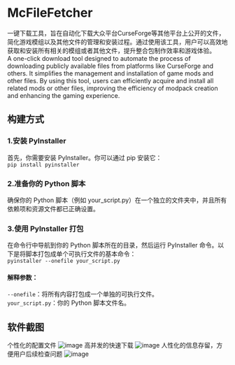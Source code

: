 # McFileFetcher
一键下载工具，旨在自动化下载大众平台CurseForge等其他平台上公开的文件，简化游戏模组以及其他文件的管理和安装过程。通过使用该工具，用户可以高效地获取和安装所有相关的模组或者其他文件，提升整合包制作效率和游戏体验。
<br>
A one-click download tool designed to automate the process of downloading publicly available files from platforms like CurseForge and others. It simplifies the management and installation of game mods and other files. By using this tool, users can efficiently acquire and install all related mods or other files, improving the efficiency of modpack creation and enhancing the gaming experience.
## 构建方式
### 1.安装 PyInstaller
首先，你需要安装 PyInstaller。你可以通过 pip 安装它：<br>
`pip install pyinstaller`
### 2.准备你的 Python 脚本
确保你的 Python 脚本（例如 your_script.py）在一个独立的文件夹中，并且所有依赖项和资源文件都已正确设置。
### 3.使用 PyInstaller 打包
在命令行中导航到你的 Python 脚本所在的目录，然后运行 PyInstaller 命令。以下是将脚本打包成单个可执行文件的基本命令：<br>
`pyinstaller --onefile your_script.py`
#### 解释参数：
`--onefile`：将所有内容打包成一个单独的可执行文件。<br>
`your_script.py`：你的 Python 脚本文件名。
## 软件截图
个性化的配置文件
![image](https://github.com/user-attachments/assets/3fcffa14-9b0c-451f-9b22-73461168bb03)
高并发的快速下载
![image](https://github.com/user-attachments/assets/688d5f33-e153-4748-bb1b-4117e1b1ba21)
人性化的信息存留，方便用户后续检查问题
![image](https://github.com/user-attachments/assets/bd156dab-dfa6-4ef7-90ef-fe409d302e09)
